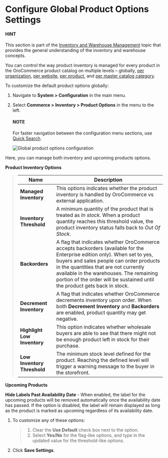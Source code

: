 <a id="configuration-guide-commerce-configuration-inventory-product-options"></a>

<a id="sys-conf-commerce-inventory-product-options"></a>

<a id="sys-conf-commerce-inventory-product-options-global"></a>

# Configure Global Product Options Settings

#### HINT
This section is part of the [Inventory and Warehouse Management](../../../../../concept-guides/inventory/index.md#concept-guide-inventory) topic that provides the general understanding of the inventory and warehouse concepts.

You can control the way product inventory is managed for every product in the OroCommerce product catalog on multiple levels – globally, [per organization](../../../user-management/organizations/org-configuration/commerce/inventory/organization-product-options.md#sys-conf-commerce-inventory-product-options-organization), [per website](../../../websites/web-configuration/commerce/inventory/website-product-options.md#sys-conf-commerce-inventory-product-options-website), [per product](../../../../products/products/create-simple.md#create-simple-product-inventory), and [per master catalog category](../../../../products/master-catalog/index.md#master-catalog-inventory).

To customize the default product options globally:

1. Navigate to **System > Configuration** in the main menu.
2. Select **Commerce > Inventory > Product Options** in the menu to the left.

   #### NOTE
   For faster navigation between the configuration menu sections, use [Quick Search](../../quick-search.md#user-guide-system-configuration-quick-search).

   ![Global product options configuration](user/img/system/config_commerce/inventory/product_options_global.png)

Here, you can manage both inventory and upcoming products options.

**Product Inventory Options**

> | Name                        | Description                                                                                                                                                                                                                                                                                                                            |
> |-----------------------------|----------------------------------------------------------------------------------------------------------------------------------------------------------------------------------------------------------------------------------------------------------------------------------------------------------------------------------------|
> | **Managed Inventory**       | This options indicates whether the product inventory is handled by OroCommerce vs external application.                                                                                                                                                                                                                                |
> | **Inventory Threshold**     | A minimum quantity of the product that is treated as *In stock*. When a product quantity reaches this threshold value, the product inventory status falls back to *Out Of Stock*.                                                                                                                                                      |
> | **Backorders**              | A flag that indicates whether OroCommerce accepts backorders (available for the Enterprise edition only). When set to yes, buyers and sales people can order products in the quantities that are not currently available in the warehouses. The remaining portion of the order will be sustained until the product gets back in stock. |
> | **Decrement Inventory**     | A flag that indicates whether OroCommerce decrements inventory upon order. When both **Decrement Inventory** and **Backorders** are enabled, product quantity may get negative.                                                                                                                                                        |
> | **Highlight Low Inventory** | This option indicates whether wholesale buyers are able to see that there might not be enough product left in stock for their purchase.                                                                                                                                                                                                |
> | **Low Inventory Threshold** | The minimum stock level defined for the product. Reaching the defined level will trigger a warning message to the buyer in the storefront.                                                                                                                                                                                             |

<a id="upcoming-products-config"></a>

**Upcoming Products**

**Hide Labels Past Availability Date** - When enabled, the label for the upcoming products will be removed automatically once the availability date has passed. If the option is disabled, the label will remain displayed as long as the product is marked as upcoming regardless of its availability date.

1. To customize any of these options:
   > 1. Clear the **Use Default** check box next to the option.
   > 2. Select **Yes/No** for the flag-like options, and type in the updated value for the threshold-like options.
2. Click **Save Settings**.
